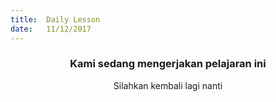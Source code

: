 ```yaml
---
title:  Daily Lesson
date:   11/12/2017
---
```


### <center>Kami sedang mengerjakan pelajaran ini</center>
<center>Silahkan kembali lagi nanti</center>

